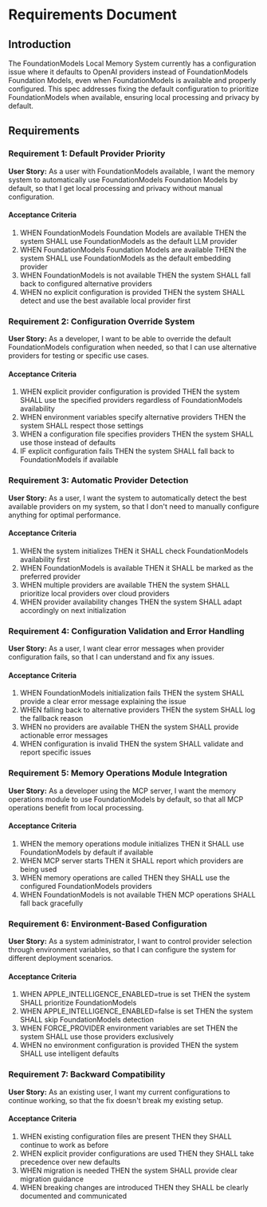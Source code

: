 # Requirements Document

## Introduction

The FoundationModels Local Memory System currently has a configuration issue where it defaults to OpenAI providers instead of FoundationModels Foundation Models, even when FoundationModels is available and properly configured. This spec addresses fixing the default configuration to prioritize FoundationModels when available, ensuring local processing and privacy by default.

## Requirements

### Requirement 1: Default Provider Priority

**User Story:** As a user with FoundationModels available, I want the memory system to automatically use FoundationModels Foundation Models by default, so that I get local processing and privacy without manual configuration.

#### Acceptance Criteria

1. WHEN FoundationModels Foundation Models are available THEN the system SHALL use FoundationModels as the default LLM provider
2. WHEN FoundationModels Foundation Models are available THEN the system SHALL use FoundationModels as the default embedding provider
3. WHEN FoundationModels is not available THEN the system SHALL fall back to configured alternative providers
4. WHEN no explicit configuration is provided THEN the system SHALL detect and use the best available local provider first

### Requirement 2: Configuration Override System

**User Story:** As a developer, I want to be able to override the default FoundationModels configuration when needed, so that I can use alternative providers for testing or specific use cases.

#### Acceptance Criteria

1. WHEN explicit provider configuration is provided THEN the system SHALL use the specified providers regardless of FoundationModels availability
2. WHEN environment variables specify alternative providers THEN the system SHALL respect those settings
3. WHEN a configuration file specifies providers THEN the system SHALL use those instead of defaults
4. IF explicit configuration fails THEN the system SHALL fall back to FoundationModels if available

### Requirement 3: Automatic Provider Detection

**User Story:** As a user, I want the system to automatically detect the best available providers on my system, so that I don't need to manually configure anything for optimal performance.

#### Acceptance Criteria

1. WHEN the system initializes THEN it SHALL check FoundationModels availability first
2. WHEN FoundationModels is available THEN it SHALL be marked as the preferred provider
3. WHEN multiple providers are available THEN the system SHALL prioritize local providers over cloud providers
4. WHEN provider availability changes THEN the system SHALL adapt accordingly on next initialization

### Requirement 4: Configuration Validation and Error Handling

**User Story:** As a user, I want clear error messages when provider configuration fails, so that I can understand and fix any issues.

#### Acceptance Criteria

1. WHEN FoundationModels initialization fails THEN the system SHALL provide a clear error message explaining the issue
2. WHEN falling back to alternative providers THEN the system SHALL log the fallback reason
3. WHEN no providers are available THEN the system SHALL provide actionable error messages
4. WHEN configuration is invalid THEN the system SHALL validate and report specific issues

### Requirement 5: Memory Operations Module Integration

**User Story:** As a developer using the MCP server, I want the memory operations module to use FoundationModels by default, so that all MCP operations benefit from local processing.

#### Acceptance Criteria

1. WHEN the memory operations module initializes THEN it SHALL use FoundationModels by default if available
2. WHEN MCP server starts THEN it SHALL report which providers are being used
3. WHEN memory operations are called THEN they SHALL use the configured FoundationModels providers
4. WHEN FoundationModels is not available THEN MCP operations SHALL fall back gracefully

### Requirement 6: Environment-Based Configuration

**User Story:** As a system administrator, I want to control provider selection through environment variables, so that I can configure the system for different deployment scenarios.

#### Acceptance Criteria

1. WHEN APPLE_INTELLIGENCE_ENABLED=true is set THEN the system SHALL prioritize FoundationModels
2. WHEN APPLE_INTELLIGENCE_ENABLED=false is set THEN the system SHALL skip FoundationModels detection
3. WHEN FORCE_PROVIDER environment variables are set THEN the system SHALL use those providers exclusively
4. WHEN no environment configuration is provided THEN the system SHALL use intelligent defaults

### Requirement 7: Backward Compatibility

**User Story:** As an existing user, I want my current configurations to continue working, so that the fix doesn't break my existing setup.

#### Acceptance Criteria

1. WHEN existing configuration files are present THEN they SHALL continue to work as before
2. WHEN explicit provider configurations are used THEN they SHALL take precedence over new defaults
3. WHEN migration is needed THEN the system SHALL provide clear migration guidance
4. WHEN breaking changes are introduced THEN they SHALL be clearly documented and communicated